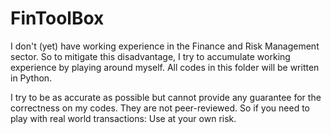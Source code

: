 # FinToolBox

I don't (yet) have working experience in the Finance and Risk Management sector. So to mitigate this disadvantage, I try to accumulate working experience by playing around myself. All codes in this folder will be written in Python.

I try to be as accurate as possible but cannot provide any guarantee for the correctness on my codes. They are not peer-reviewed. So if you need to play with real world transactions: Use at your own risk. 
